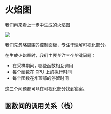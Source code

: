 # 火焰图

我们再来看[上一步](./first_analysis)中生成的火焰图

![](https://clinicjs.org/static/60ec54d4c38a25cb8c567ccf71a6c187/65be2/03.png)

我们先忽略周围的控制面板，专注于理解可视化部分。

在生成火焰图时，我们主要关注三个关键问题：

- 在采样期间，哪些函数相互调用 
- 每个函数在 CPU 上的执行时间
- 每个函数在堆顶部的停留时间

这三个问题都可以在可视化部分找到答案。

## 函数间的调用关系（栈）

